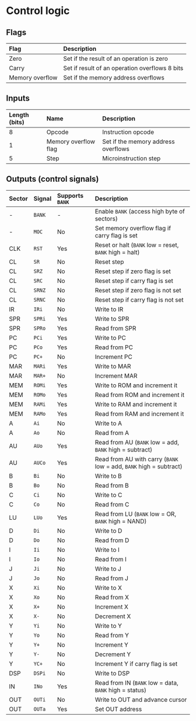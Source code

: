 # Control logic

## Flags

| Flag            | Description                                    |
| :-------------- | :--------------------------------------------- |
| Zero            | Set if the result of an operation is zero      |
| Carry           | Set if result of an operation overflows 8 bits |
| Memory overflow | Set if the memory address overflows            |

## Inputs
| Length (bits) | Name                 | Description                         |
| :------------ | :------------------- | :---------------------------------- |
| 8             | Opcode               | Instruction opcode                  |
| 1             | Memory overflow flag | Set if the memory address overflows |
| 5             | Step                 | Microinstruction step               |

## Outputs (control signals)
| Sector | Signal | Supports `BANK` | Description                                                        |
| :----- | :----- | :-------------- | :----------------------------------------------------------------- |
| -      | `BANK` | -               | Enable `BANK` (access high byte of sectors)                        |
| -      | `MOC`  | No              | Set memory overflow flag if carry flag is set                      |
| CLK    | `RST`  | Yes             | Reset or halt (`BANK` low = reset, `BANK` high = halt)             |
| CL     | `SR`   | No              | Reset step                                                         |
| CL     | `SRZ`  | No              | Reset step if zero flag is set                                     |
| CL     | `SRC`  | No              | Reset step if carry flag is set                                    |
| CL     | `SRNZ` | No              | Reset step if zero flag is not set                                 |
| CL     | `SRNC` | No              | Reset step if carry flag is not set                                |
| IR     | `IRi`  | No              | Write to IR                                                        |
| SPR    | `SPRi` | Yes             | Write to SPR                                                       |
| SPR    | `SPRo` | Yes             | Read from SPR                                                      |
| PC     | `PCi`  | Yes             | Write to PC                                                        |
| PC     | `PCo`  | Yes             | Read from PC                                                       |
| PC     | `PC+`  | No              | Increment PC                                                       |
| MAR    | `MARi` | Yes             | Write to MAR                                                       |
| MAR    | `MAR+` | No              | Increment MAR                                                      |
| MEM    | `ROMi` | Yes             | Write to ROM and increment it                                      |
| MEM    | `ROMo` | Yes             | Read from ROM and increment it                                     |
| MEM    | `RAMi` | Yes             | Write to RAM and increment it                                      |
| MEM    | `RAMo` | Yes             | Read from RAM and increment it                                     |
| A      | `Ai`   | No              | Write to A                                                         |
| A      | `Ao`   | No              | Read from A                                                        |
| AU     | `AUo`  | Yes             | Read from AU (`BANK` low = add, `BANK` high = subtract)            |
| AU     | `AUCo` | Yes             | Read from AU with carry (`BANK` low = add, `BANK` high = subtract) |
| B      | `Bi`   | No              | Write to B                                                         |
| B      | `Bo`   | No              | Read from B                                                        |
| C      | `Ci`   | No              | Write to C                                                         |
| C      | `Co`   | No              | Read from C                                                        |
| LU     | `LUo`  | Yes             | Read from LU (`BANK` low = OR, `BANK` high = NAND)                 |
| D      | `Di`   | No              | Write to D                                                         |
| D      | `Do`   | No              | Read from D                                                        |
| I      | `Ii`   | No              | Write to I                                                         |
| I      | `Io`   | No              | Read from I                                                        |
| J      | `Ji`   | No              | Write to J                                                         |
| J      | `Jo`   | No              | Read from J                                                        |
| X      | `Xi`   | No              | Write to X                                                         |
| X      | `Xo`   | No              | Read from X                                                        |
| X      | `X+`   | No              | Increment X                                                        |
| X      | `X-`   | No              | Decrement X                                                        |
| Y      | `Yi`   | No              | Write to Y                                                         |
| Y      | `Yo`   | No              | Read from Y                                                        |
| Y      | `Y+`   | No              | Increment Y                                                        |
| Y      | `Y-`   | No              | Decrement Y                                                        |
| Y      | `YC+`  | No              | Increment Y if carry flag is set                                   |
| DSP    | `DSPi` | No              | Write to DSP                                                       |
| IN     | `INo`  | Yes             | Read from IN (`BANK` low = data, `BANK` high = status)             |
| OUT    | `OUTi` | No              | Write to OUT and advance cursor                                    |
| OUT    | `OUTa` | Yes             | Set OUT address                                                    |
